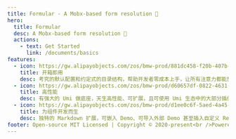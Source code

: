 ```yaml
---
title: Formular - A Mobx-based form resolution 🐺
hero:
  title: Formular
  desc: A Mobx-based form resolution 🐺
  actions:
    - text: Get Started
      link: /documents/basics
features:
  - icon: https://gw.alipayobjects.com/zos/bmw-prod/881dc458-f20b-407b-947a-95104b5ec82b/k79dm8ih_w144_h144.png
    title: 开箱即用
    desc: 考究的默认配置和约定式的目录结构，帮助开发者零成本上手，让所有注意力都能放在文档编写和组件开发上
  - icon: https://gw.alipayobjects.com/zos/bmw-prod/d60657df-0822-4631-9d7c-e7a869c2f21c/k79dmz3q_w126_h126.png
    title: 高性能
    desc: 有强大的 Umi 做底座，天生高性能、可扩展，且可使用 Umi 生态中的大部分插件
  - icon: https://gw.alipayobjects.com/zos/bmw-prod/d1ee0c6f-5aed-4a45-a507-339a4bfe076c/k7bjsocq_w144_h144.png
    title: 为组件开发而生
    desc: 独特的 Markdown 扩展，可嵌入 Demo、可导入外部 Demo 甚至插入自定义 React 组件，使得组件的文档不仅能看，还好用
footer: Open-source MIT Licensed | Copyright © 2020-present<br />Powered by HeskeyBaozi
---
```

